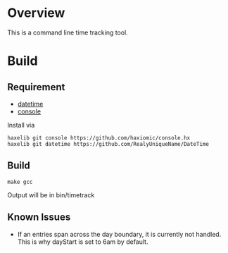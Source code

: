 # Overview

This is a command line time tracking tool.

# Build

## Requirement

- [datetime](https://github.com/RealyUniqueName/DateTime)
- [console](https://github.com/haxiomic/console.hx)

Install via
```
haxelib git console https://github.com/haxiomic/console.hx
haxelib git datetime https://github.com/RealyUniqueName/DateTime
```

## Build

```
make gcc
```

Output will be in bin/timetrack

## Known Issues

- If an entries span across the day boundary, it is currently not handled. This is why dayStart is set to 6am by default.
